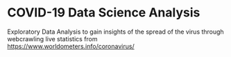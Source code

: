 #  COVID-19 Data Science Analysis

Exploratory Data Analysis to gain insights of the spread of the virus through webcrawling live statistics from https://www.worldometers.info/coronavirus/ 
